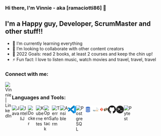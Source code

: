 ### Hi there, I'm Vinnie - aka [ramaciotti86] 👋

## I'm a Happy guy, Developer, ScrumMaster and other stuff!!

- 🌱 I’m currently learning everything
- 👯 I’m looking to collaborate with other content creators
- 🥅 2022 Goals: read 2 books, at least 2 courses and keep the chin up!
- ⚡ Fun fact: I love to listen music, watch movies and travel, travel, travel

### Connect with me:

[<img align="left" alt="Vinnie | LinkedIn" width="22px" src="https://cdn.jsdelivr.net/npm/simple-icons@v3/icons/linkedin.svg" />][linkedin]

<br />

### Languages and Tools:

<img align="left" alt="Java" width="26px" src="https://cdn.iconscout.com/icon/free/png-512/java-43-569305.png" />
<img align="left" alt="IntelliJ" width="26px" src="https://upload.wikimedia.org/wikipedia/commons/thumb/9/9c/IntelliJ_IDEA_Icon.svg/512px-IntelliJ_IDEA_Icon.svg.png?20200803071016" />
<img align="left" alt="Docker" width="26px" src="https://encrypted-tbn0.gstatic.com/images?q=tbn%3AANd9GcT_GPcHwOtEAhOjlLpQvsLhNGikDL5Z7zePVg&usqp=CAU" />
<img align="left" alt="Kubernetes" width="26px" src="https://kubernetes.io/images/favicon.png" />
<img align="left" alt="OpenStack" width="26px" src="https://cdn.iconscout.com/icon/free/png-512/openstack-4-569296.png" />
<img align="left" alt="Terraform" width="26px" src="https://encrypted-tbn0.gstatic.com/images?q=tbn%3AANd9GcQLnmIxKm4OxDtMON5769IrARo_IJoWSDotCA&usqp=CAU" />
<img align="left" alt="Ansible" width="26px" src="https://encrypted-tbn0.gstatic.com/images?q=tbn%3AANd9GcS_Acc4FQZKGencSDNv2z3BZX0iIU6J4wColQ&usqp=CAU" />
<img align="left" alt="Visual Studio Code" width="26px" src="https://raw.githubusercontent.com/github/explore/80688e429a7d4ef2fca1e82350fe8e3517d3494d/topics/visual-studio-code/visual-studio-code.png" />
<img align="left" alt="PostgreSQL" width="26px" src="https://encrypted-tbn0.gstatic.com/images?q=tbn%3AANd9GcSIEy4UK6dcyJ-MPJnmvb6Ydf_M5Es3LV3R4g&usqp=CAU" />
<img align="left" alt="SQL" width="26px" src="https://raw.githubusercontent.com/github/explore/80688e429a7d4ef2fca1e82350fe8e3517d3494d/topics/sql/sql.png" />
<img align="left" alt="MySQL" width="26px" src="https://raw.githubusercontent.com/github/explore/80688e429a7d4ef2fca1e82350fe8e3517d3494d/topics/mysql/mysql.png" />
<img align="left" alt="Git" width="26px" src="https://raw.githubusercontent.com/github/explore/80688e429a7d4ef2fca1e82350fe8e3517d3494d/topics/git/git.png" />
<img align="left" alt="GitHub" width="26px" src="https://raw.githubusercontent.com/github/explore/78df643247d429f6cc873026c0622819ad797942/topics/github/github.png" />
<img align="left" alt="Terminal" width="26px" src="https://raw.githubusercontent.com/github/explore/80688e429a7d4ef2fca1e82350fe8e3517d3494d/topics/terminal/terminal.png" />
<img align="left" alt="Pytest" width="26px" src="https://encrypted-tbn0.gstatic.com/images?q=tbn%3AANd9GcQjHQB8f6PDAhMPIzCxmRaUnNdbkCDfob6moA&usqp=CAU" />

<br />
<br />

</details>

[linkedin]: https://www.linkedin.com/in/vin%C3%ADcius-ramaciotti-914617b4/
